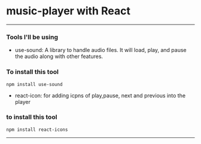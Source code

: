 # music-player with React

---

### Tools I'll be using

- use-sound: A library to handle audio files. It will load, play, and pause the audio along with other features.

### To install this tool

`npm install use-sound`

- react-icon: for adding icpns of play,pause, next and previous into the player

### to install this tool

`npm install react-icons`

---
